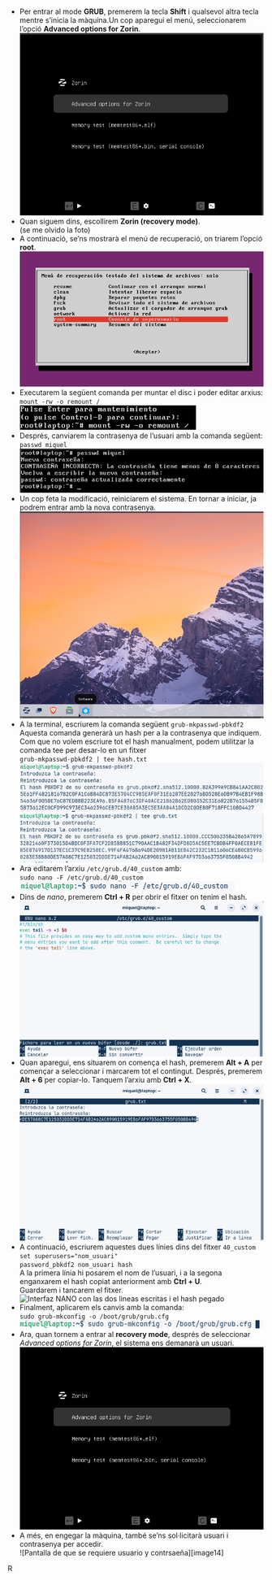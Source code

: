  

#### 

- Per entrar al mode **GRUB**, premerem la tecla **Shift** i qualsevol altra tecla mentre s’inicia la màquina.Un cop aparegui el menú, seleccionarem l’opció **Advanced options for Zorin**.
![Menu inicial GRUB Zorin OS](img/image1.png)
- Quan siguem dins, escollirem **Zorin (recovery mode)**.  
  (se me olvido la foto)  
- A continuació, se’ns mostrarà el menú de recuperació, on triarem l’opció **root**.  
![Menu de recuperacion de Zorin amb diverses opcions](img/image2.png) 
- Executarem la següent comanda per muntar el disc i poder editar arxius:  
  `mount -rw -o remount /`  
![Terminal Con la comanda mount](img/image3.png)  
- Després, canviarem la contrasenya de l’usuari amb la comanda següent:  
  `passwd miquel`  
![Terminal Con la comanda passwd](img/image4.png) 
- Un cop feta la modificació, reiniciarem el sistema. En tornar a iniciar, ja podrem entrar amb la nova contrasenya.  
  ![Escritori Zorin](img/image5.png)
- A la terminal, escriurem la comanda següent `grub-mkpasswd-pbkdf2` Aquesta comanda generarà un hash per a la contrasenya que indiquem. Com que no volem escriure tot el hash manualment, podem utilitzar la comanda tee per desar-lo en un fitxer  
  `grub-mkpasswd-pbkdf2 | tee hash.txt`  
  ![Terminal Con la comanda grub](img/image6.png)  
  ![Terminal Con la comanda grub i tee](img/image7.png)
- Ara editarem l’arxiu `/etc/grub.d/40_custom` amb:  
  `sudo nano -F /etc/grub.d/40_custom`  
  ![Terminal Con la comanda sudo nano](img/image8.png) 
- Dins de *nano*, premerem **Ctrl \+ R** per obrir el fitxer on tenim el hash.  
  ![Interfaz NANO escribiendo buffer](img/image9.png)  
- Quan aparegui, ens situarem on comença el hash, premerem **Alt \+ A** per començar a seleccionar i marcarem tot el contingut. Després, premerem **Alt \+ 6** per copiar-lo. Tanquem l’arxiu amb **Ctrl \+ X**.  
  ![Interfaz NANO copiando el hash](img/image10.png)  
- A continuació, escriurem aquestes dues línies dins del fitxer `40_custom`  
  `set superusers="nom_usuari"`  
  `password_pbkdf2 nom_usuari hash`  
  A la primera línia hi posarem el nom de l’usuari, i a la segona enganxarem el hash copiat anteriorment amb **Ctrl \+ U**.  
  Guardarem i tancarem el fitxer.  
  ![Interfaz NANO con las dos lineas escritas i el hash pegado](img/image11,png)  
- Finalment, aplicarem els canvis amb la comanda:  
  `sudo grub-mkconfig -o /boot/grub/grub.cfg`  
  ![Termianl Con la comanda grub](img/image12.png)  
- Ara, quan tornem a entrar al **recovery mode**, després de seleccionar *Advanced options for Zorin*, el sistema ens demanarà un usuari.  
  ![Menu grub Zorin](img/image13.png)  
- A més, en engegar la màquina, també se’ns sol·licitarà usuari i contrasenya per accedir.  
  ![Pantalla de que se requiere usuario y contrsaeña][image14]

R
